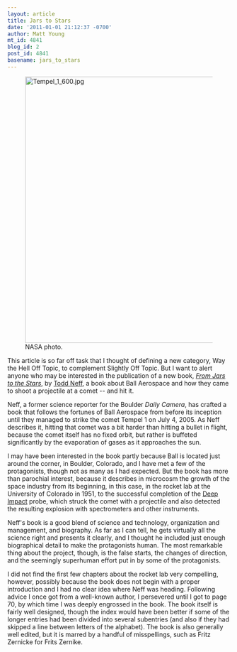 ```yaml
---
layout: article
title: Jars to Stars
date: '2011-01-01 21:12:37 -0700'
author: Matt Young
mt_id: 4841
blog_id: 2
post_id: 4841
basename: jars_to_stars
---
```

<figure>
<img src="{{ site.baseurl }}/uploads/2011/Tempel_1_600.jpg" alt="Tempel_1_600.jpg" width="600" height="600" />
<figcaption markdown="span">
NASA photo.
</figcaption>
</figure>


This article is so far off task that I thought of defining a new category, Way the Hell Off Topic, to complement Slightly Off Topic. But I want to alert anyone who may be interested in the publication of a new book, [_From Jars to the Stars_](http://www.amazon.com/Jars-Stars-Build-Comet-Hunting-Machine/dp/0982958307), by [Todd Neff](http://www.toddneff.com/), a book about Ball Aerospace and how they came to shoot a projectile at a comet -- and hit it.

Neff, a former science reporter for the Boulder _Daily Camera_, has crafted a book that follows the fortunes of Ball Aerospace from before its inception until they managed to strike the comet Tempel 1 on July 4, 2005.  As Neff describes it, hitting that comet was a bit harder than hitting a bullet in flight, because the comet itself has no fixed orbit, but rather is buffeted significantly by the evaporation of gases as it approaches the sun.

I may have been interested in the book partly because Ball is located just around the corner, in Boulder, Colorado, and I have met a few of the protagonists, though not as many as I had expected. But the book has more than parochial interest, because it describes in microcosm the growth of the space industry from its beginning, in this case, in the rocket lab at the University of Colorado in 1951, to the successful completion of the [Deep Impact](http://en.wikipedia.org/wiki/Deep_Impact_%28space_mission%29) probe, which struck the comet with a projectile and also detected the resulting explosion with spectrometers and other instruments.

Neff's book is a good blend of science and technology, organization and management, and biography. As far as I can tell, he gets virtually all the science right and presents it clearly, and I thought he included just enough biographical detail to make the protagonists human.  The most remarkable thing about the project, though, is the false starts, the changes of direction, and the seemingly superhuman effort put in by some of the protagonists.

I did not find the first few chapters about the rocket lab very compelling, however, possibly because the book does not begin with a proper introduction and I had no clear idea where Neff was heading. Following advice I once got from a well-known author, I persevered until I got to page 70, by which time I was deeply engrossed in the book.  The book itself is fairly well designed, though the index would have been better if some of the longer entries had been divided into several subentries (and also if they had skipped a line between letters of the alphabet). The book is also generally well edited, but it is marred by a handful of misspellings, such as Fritz Zernicke for Frits Zernike.
